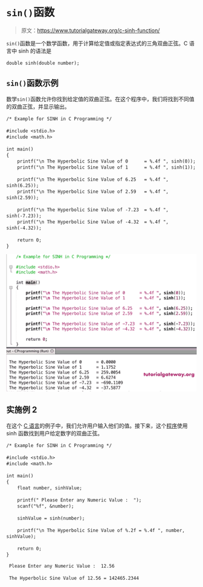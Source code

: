 # `sin()`函数

> 原文：<https://www.tutorialgateway.org/c-sinh-function/>

`sin()`函数是一个数学函数，用于计算给定值或指定表达式的三角双曲正弦。C 语言中 sinh 的语法是

```
double sinh(double number);
```

## `sin()`函数示例

数学`sin()`函数允许你找到给定值的双曲正弦。在这个程序中，我们将找到不同值的双曲正弦，并显示输出。

```
/* Example for SINH in C Programming */

#include <stdio.h>
#include <math.h>

int main()
{ 
    printf("\n The Hyperbolic Sine Value of 0      = %.4f ", sinh(0));
    printf("\n The Hyperbolic Sine Value of 1      = %.4f ", sinh(1));

    printf("\n The Hyperbolic Sine Value of 6.25   = %.4f ", sinh(6.25));
    printf("\n The Hyperbolic Sine Value of 2.59   = %.4f ", sinh(2.59));

    printf("\n The Hyperbolic Sine Value of -7.23  = %.4f ", sinh(-7.23));
    printf("\n The Hyperbolic Sine Value of -4.32  = %.4f ", sinh(-4.32));

    return 0;
}
```

![C sinh Function 1](img/89b1dc5ffe8bd13073c0dc55ad5f1753.png)

## 实施例 2

在这个 [C 语言](https://www.tutorialgateway.org/c-programming/)的例子中，我们允许用户输入他们的值。接下来，这个[程序](https://www.tutorialgateway.org/c-programming-examples/)使用 sinh 函数找到用户给定数字的双曲正弦。

```
/* Example for SINH in C Programming */

#include <stdio.h>
#include <math.h>

int main()
{
    float number, sinhValue;

    printf(" Please Enter any Numeric Value :  ");
    scanf("%f", &number);

    sinhValue = sinh(number);

    printf("\n The Hyperbolic Sine Value of %.2f = %.4f ", number, sinhValue);

    return 0;
}
```

```
 Please Enter any Numeric Value :  12.56

 The Hyperbolic Sine Value of 12.56 = 142465.2344
```